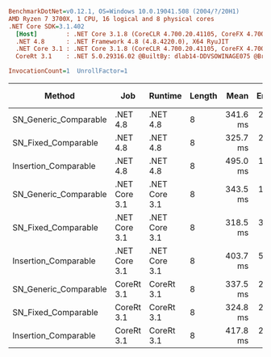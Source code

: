 ``` ini

BenchmarkDotNet=v0.12.1, OS=Windows 10.0.19041.508 (2004/?/20H1)
AMD Ryzen 7 3700X, 1 CPU, 16 logical and 8 physical cores
.NET Core SDK=3.1.402
  [Host]        : .NET Core 3.1.8 (CoreCLR 4.700.20.41105, CoreFX 4.700.20.41903), X64 RyuJIT
  .NET 4.8      : .NET Framework 4.8 (4.8.4220.0), X64 RyuJIT
  .NET Core 3.1 : .NET Core 3.1.8 (CoreCLR 4.700.20.41105, CoreFX 4.700.20.41903), X64 RyuJIT
  CoreRt 3.1    : .NET 5.0.29316.02 @BuiltBy: dlab14-DDVSOWINAGE075 @Branch: master @Commit: 40be8b7e2598b2ccb827fd90cd30c0e2d4496941, X64 AOT

InvocationCount=1  UnrollFactor=1  

```
|                Method |           Job |       Runtime | Length |     Mean |   Error |  StdDev | Gen 0 | Gen 1 | Gen 2 | Allocated |
|---------------------- |-------------- |-------------- |------- |---------:|--------:|--------:|------:|------:|------:|----------:|
| SN_Generic_Comparable |      .NET 4.8 |      .NET 4.8 |      8 | 341.6 ms | 2.22 ms | 2.08 ms |     - |     - |     - |         - |
|   SN_Fixed_Comparable |      .NET 4.8 |      .NET 4.8 |      8 | 325.7 ms | 2.23 ms | 2.09 ms |     - |     - |     - |         - |
|  Insertion_Comparable |      .NET 4.8 |      .NET 4.8 |      8 | 495.0 ms | 1.61 ms | 1.51 ms |     - |     - |     - |         - |
| SN_Generic_Comparable | .NET Core 3.1 | .NET Core 3.1 |      8 | 343.5 ms | 1.32 ms | 1.23 ms |     - |     - |     - |    1336 B |
|   SN_Fixed_Comparable | .NET Core 3.1 | .NET Core 3.1 |      8 | 318.5 ms | 3.43 ms | 3.21 ms |     - |     - |     - |    1336 B |
|  Insertion_Comparable | .NET Core 3.1 | .NET Core 3.1 |      8 | 403.7 ms | 5.27 ms | 4.93 ms |     - |     - |     - |         - |
| SN_Generic_Comparable |    CoreRt 3.1 |    CoreRt 3.1 |      8 | 337.5 ms | 2.21 ms | 2.07 ms |     - |     - |     - |         - |
|   SN_Fixed_Comparable |    CoreRt 3.1 |    CoreRt 3.1 |      8 | 324.8 ms | 2.05 ms | 1.92 ms |     - |     - |     - |         - |
|  Insertion_Comparable |    CoreRt 3.1 |    CoreRt 3.1 |      8 | 417.8 ms | 2.34 ms | 2.19 ms |     - |     - |     - |         - |
